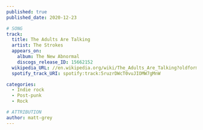 ```yaml
---
published: true
published_date: 2020-12-23

# SONG
track:
  title: The Adults Are Talking
  artist: The Strokes
  appears_on:
    album: The New Abnormal
    discogs_release_ID: 15662152
  wikipedia_URL: //en.wikipedia.org/wiki/The_Adults_Are_Talking?oldformat=true
  spotify_track_URI: spotify:track:5ruzrDWcT0vuJIOMW7gMnW

categories:
  - Indie rock
  - Post-punk
  - Rock

# ATTRIBUTION
author: matt-grey
---
```

